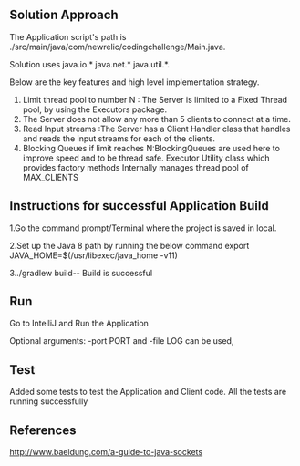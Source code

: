 ## Solution Approach

The Application script's path is ./src/main/java/com/newrelic/codingchallenge/Main.java. 

Solution uses java.io.* java.net.* java.util.*.

Below are the key features and high level implementation strategy.

1. Limit thread pool to number N : The Server is limited to a Fixed Thread pool, by using the Executors package.
2. The Server does not allow any more than 5 clients to connect at a time. 
3. Read Input streams :The Server has a Client Handler class that handles and reads the input streams for each of the clients. 
4. Blocking Queues if limit reaches N:BlockingQueues are used here to improve speed and to be thread safe. Executor Utility class which provides factory methods
   Internally manages thread pool of MAX_CLIENTS


## Instructions for successful Application Build

1.Go the command prompt/Terminal where the project is saved in local.

2.Set up the Java 8 path by running the below command
export JAVA_HOME=$(/usr/libexec/java_home -v11)

3../gradlew build-- Build is successful

## Run
Go to IntelliJ and Run the Application 

Optional arguments: -port PORT and -file LOG can be used, 

## Test
Added some tests to test the Application and Client code.
All the tests are running successfully

## References
http://www.baeldung.com/a-guide-to-java-sockets
